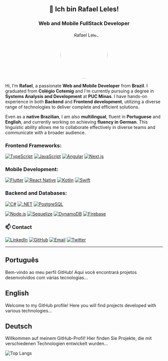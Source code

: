 <div align="center">
  <h2>👋 Ich bin Rafael Leles!</h2>
  <h3>Web and Mobile FullStack Developer</h3>
  <img src="https://github.com/rafaeleles.png" alt="Rafael Leles" width="150" style="border-radius: 500px;" />
</div>


 Hi, I’m **Rafael**, a passionate **Web and Mobile Developer** from **Brazil**. I graduated from **Colégio Cotemig** and I'm currently pursuing a degree in **Systems Analysis and Development** at **PUC Minas**. I have hands-on experience in both **Backend** and **Frontend development**, utilizing a diverse range of technologies to deliver complete and efficient solutions. 
 
 Even as a **native Brazilian**, I am also **multilingual**, fluent in **Portuguese** and **English**, and currently working on achieving **fluency in German**. This linguistic ability allows me to collaborate effectively in diverse teams and communicate with a broader audience.

### Frontend Frameworks:

[![TypeScript](https://img.shields.io/badge/-TypeScript-3178C6?style=for-the-badge&logo=typescript&logoColor=white)](#typescript)
[![JavaScript](https://img.shields.io/badge/-JavaScript-F7DF1E?style=for-the-badge&logo=javascript&logoColor=white)](#javascript)
[![Angular](https://img.shields.io/badge/-Angular-DD0031?style=for-the-badge&logo=angular&logoColor=white)](#angular)
[![Next.js](https://img.shields.io/badge/-Next.js-000000?style=for-the-badge&logo=next.js&logoColor=white)](#nextjs)

### Mobile Development:

[![Flutter](https://img.shields.io/badge/-Flutter-02569B?style=for-the-badge&logo=flutter&logoColor=white)](#flutter)
[![React Native](https://img.shields.io/badge/-React%20Native-61DAFB?style=for-the-badge&logo=react&logoColor=white)](#reactnative)
[![Kotlin](https://img.shields.io/badge/-Kotlin-7F52FF?style=for-the-badge&logo=kotlin&logoColor=white)](#kotlin)
[![Swift](https://img.shields.io/badge/-Swift-FA7343?style=for-the-badge&logo=swift&logoColor=white)](#swift)

### Backend and Databases:

[![C#](https://img.shields.io/badge/-C%23-239120?style=for-the-badge&logo=csharp&logoColor=white)](#csharp)
[![.NET](https://img.shields.io/badge/-.NET-512BD4?style=for-the-badge&logo=.net&logoColor=white)](#dotnet)
[![PostgreSQL](https://img.shields.io/badge/-PostgreSQL-4169E1?style=for-the-badge&logo=postgresql&logoColor=white)](#postgresql)

[![Node.js](https://img.shields.io/badge/-Node.js-339933?style=for-the-badge&logo=nodedotjs&logoColor=white)](#nodejs)
[![Sequelize](https://img.shields.io/badge/-Sequelize-52B0E7?style=for-the-badge&logo=sequelize&logoColor=white)](#sequelize)
[![DynamoDB](https://img.shields.io/badge/-DynamoDB-4053D6?style=for-the-badge&logo=amazon-dynamodb&logoColor=white)](#dynamodb)
[![Firebase](https://img.shields.io/badge/-Firebase-FFCA28?style=for-the-badge&logo=firebase&logoColor=white)](#firebase)


### 📫 Contact

[![LinkedIn](https://img.shields.io/badge/-LinkedIn-0A66C2?style=for-the-badge&logo=linkedin&logoColor=white)](www.linkedin.com/in/rafael-leles-b19986263)
[![GitHub](https://img.shields.io/badge/-GitHub-181717?style=for-the-badge&logo=github&logoColor=white)](https://github.com/rafaeleles)
[![Email](https://img.shields.io/badge/-Email-D14836?style=for-the-badge&logo=gmail&logoColor=white)](mailto:dev.rafaeleles@gmail.com)
[![Twitter](https://img.shields.io/badge/-Twitter-1DA1F2?style=for-the-badge&logo=twitter&logoColor=white)](https://twitter.com/rafaeleles)

---

## Português

Bem-vindo ao meu perfil GitHub! Aqui você encontrará projetos desenvolvidos com várias tecnologias...

## English

Welcome to my GitHub profile! Here you will find projects developed with various technologies...

## Deutsch

Willkommen auf meinem GitHub-Profil! Hier finden Sie Projekte, die mit verschiedenen Technologien entwickelt wurden...


![Top Langs](https://github-readme-stats.vercel.app/api/top-langs/?username=rafaeleles&layout=compact&theme=transparent)

<!--
**rafaeleles/rafaeleles** is a ✨ _special_ ✨ repository because its `README.md` (this file) appears on your GitHub profile.

Here are some ideas to get you started:

- 🔭 I’m currently working on ...
- 🌱 I’m currently learning ...
- 👯 I’m looking to collaborate on ...
- 🤔 I’m looking for help with ...
- 💬 Ask me about ...
- 📫 How to reach me: ...
- 😄 Pronouns: ...
- ⚡ Fun fact: ...
-->
